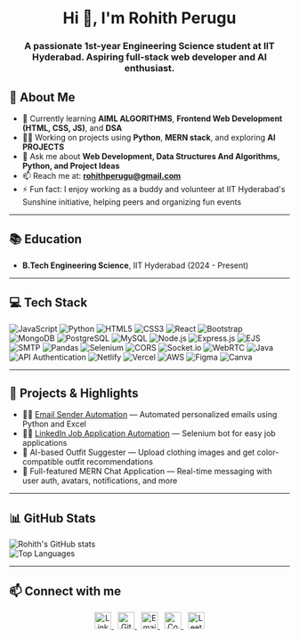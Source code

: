 <h1 align="center">Hi 👋, I'm Rohith Perugu</h1>

<h3 align="center">A passionate 1st-year Engineering Science student at IIT Hyderabad. Aspiring full-stack web developer and AI enthusiast.</h3>

## 🚀 About Me

- 🌱 Currently learning **AIML ALGORITHMS**, **Frontend Web Development (HTML, CSS, JS)**, and **DSA**  
- 👨‍💻 Working on projects using **Python**, **MERN stack**, and exploring **AI PROJECTS**  
- 💬 Ask me about **Web Development, Data Structures And Algorithms, Python, and Project Ideas**  
- 📫 Reach me at: **rohithperugu@gmail.com**  
- ⚡ Fun fact: I enjoy working as a buddy and volunteer at IIT Hyderabad's Sunshine initiative, helping peers and organizing fun events

---

## 📚 Education

- **B.Tech Engineering Science**, IIT Hyderabad (2024 - Present)  


---

## 💻 Tech Stack

![JavaScript](https://img.shields.io/badge/JavaScript-F7DF1E?style=for-the-badge&logo=javascript&logoColor=black)
![Python](https://img.shields.io/badge/Python-3776AB?style=for-the-badge&logo=python&logoColor=white)
![HTML5](https://img.shields.io/badge/HTML5-E34F26?style=for-the-badge&logo=html5&logoColor=white)
![CSS3](https://img.shields.io/badge/CSS3-1572B6?style=for-the-badge&logo=css3&logoColor=white)
![React](https://img.shields.io/badge/React-20232A?style=for-the-badge&logo=react&logoColor=61DAFB)
![Bootstrap](https://img.shields.io/badge/Bootstrap-563D7C?style=for-the-badge&logo=bootstrap&logoColor=white)
![MongoDB](https://img.shields.io/badge/MongoDB-4EA94B?style=for-the-badge&logo=mongodb&logoColor=white)
![PostgreSQL](https://img.shields.io/badge/PostgreSQL-316192?style=for-the-badge&logo=postgresql&logoColor=white)
![MySQL](https://img.shields.io/badge/MySQL-4479A1?style=for-the-badge&logo=mysql&logoColor=white)
![Node.js](https://img.shields.io/badge/Node.js-339933?style=for-the-badge&logo=node.js&logoColor=white)
![Express.js](https://img.shields.io/badge/Express.js-000000?style=for-the-badge&logo=express&logoColor=white)
![EJS](https://img.shields.io/badge/EJS-8F4E1C?style=for-the-badge&logo=ejs&logoColor=white)
![SMTP](https://img.shields.io/badge/SMTP-FF6F00?style=for-the-badge&logo=gmail&logoColor=white)
![Pandas](https://img.shields.io/badge/Pandas-150458?style=for-the-badge&logo=pandas&logoColor=white)
![Selenium](https://img.shields.io/badge/Selenium-WebDriver-43B02A?style=for-the-badge&logo=selenium&logoColor=white)
![CORS](https://img.shields.io/badge/CORS-00599C?style=for-the-badge&logo=cloudflare&logoColor=white)
![Socket.io](https://img.shields.io/badge/Socket.io-010101?style=for-the-badge&logo=socket.io&logoColor=white)
![WebRTC](https://img.shields.io/badge/WebRTC-333333?style=for-the-badge&logo=webrtc&logoColor=white)
![Java](https://img.shields.io/badge/Java-ED8B00?style=for-the-badge&logo=openjdk&logoColor=white)
![API Authentication](https://img.shields.io/badge/API%20Auth-OAuth2%20%7C%20JWT-7B1FA2?style=for-the-badge&logo=auth0&logoColor=white)
![Netlify](https://img.shields.io/badge/netlify-%23000000.svg?style=for-the-badge&logo=netlify&logoColor=white)
![Vercel](https://img.shields.io/badge/vercel-%23000000.svg?style=for-the-badge&logo=vercel&logoColor=white)
![AWS](https://img.shields.io/badge/AWS-%23FF9900.svg?style=for-the-badge&logo=amazonaws&logoColor=white)
![Figma](https://img.shields.io/badge/figma-%23F24E1E.svg?style=for-the-badge&logo=figma&logoColor=white)
![Canva](https://img.shields.io/badge/Canva-%2300C4CC.svg?style=for-the-badge&logo=Canva&logoColor=white)



---

## 🔭 Projects & Highlights

- 👨‍💻 [Email Sender Automation](https://github.com/rohith-0601/email-sender-project) — Automated personalized emails using Python and Excel  
- 👨‍💻 [LinkedIn Job Application Automation](https://github.com/rohith-0601/job-application-automation) — Selenium bot for easy job applications  
- 👗 AI-based Outfit Suggester — Upload clothing images and get color-compatible outfit recommendations  
- 💬 Full-featured MERN Chat Application — Real-time messaging with user auth, avatars, notifications, and more  

---

## 📊 GitHub Stats

![Rohith's GitHub stats](https://github-readme-stats.vercel.app/api?username=rohith-0601&theme=dark&show_icons=true)  
![Top Languages](https://github-readme-stats.vercel.app/api/top-langs/?username=rohith-0601&theme=dark&layout=compact)

---
## 📫 Connect with me

<p align="center">
  <a href="https://www.linkedin.com/in/rohith-perugu/" target="_blank">
    <img src="https://cdn-icons-png.flaticon.com/512/174/174857.png" alt="LinkedIn" width="30" height="30"/>
  </a> &nbsp;
  <a href="https://github.com/rohith-0601" target="_blank">
    <img src="https://cdn-icons-png.flaticon.com/512/733/733553.png" alt="GitHub" width="30" height="30"/>
  </a> &nbsp;
  <a href="mailto:rohithperugu@gmail.com" target="_blank">
    <img src="https://cdn-icons-png.flaticon.com/512/281/281769.png" alt="Email" width="30" height="30"/>
  </a> &nbsp;
  <a href="https://www.codechef.com/users/rohith0601" target="_blank">
    <img src="https://assets.codechef.com/sites/all/themes/abessive/logo.svg" alt="CodeChef" width="30" height="30"/>
  </a> &nbsp;
  <a href="https://leetcode.com/u/rohith_0601/" target="_blank">
    <img src="https://leetcode.com/static/images/LeetCode_logo_rvs.png" alt="LeetCode" width="30" height="30"/>
  </a>
</p>





